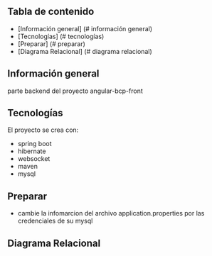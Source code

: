 ## Tabla de contenido
* [Información general] (# información general)
* [Tecnologías] (# tecnologías)
* [Preparar] (# preparar)
* [Diagrama Relacional] (# diagrama relacional)
## Información general
parte backend del proyecto angular-bcp-front

## Tecnologías
El proyecto se crea con:
* spring boot
* hibernate
* websocket
* maven
* mysql

## Preparar
* cambie la infomarcion del archivo application.properties por las credenciales de su mysql

## Diagrama Relacional
